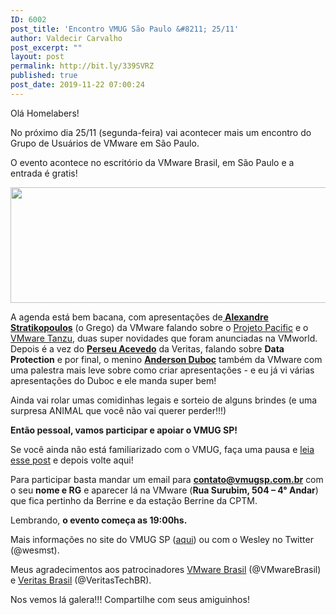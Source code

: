 ```yaml
---
ID: 6002
post_title: 'Encontro VMUG São Paulo &#8211; 25/11'
author: Valdecir Carvalho
post_excerpt: ""
layout: post
permalink: http://bit.ly/339SVRZ
published: true
post_date: 2019-11-22 07:00:24
---
```

Olá Homelabers!

No próximo dia 25/11 (segunda-feira) vai acontecer mais um encontro do Grupo de Usuários de VMware em São Paulo.

O evento acontece no escritório da VMware Brasil, em São Paulo e a entrada é gratis!

<img class="aligncenter size-large wp-image-6005" src="http://homelaber.com.br/site/wp-content/uploads/2019/11/vmug-logo-644x185.jpg" alt="" width="644" height="185" />

A agenda está bem bacana, com apresentações de<a href="https://www.linkedin.com/in/astratikopoulos/" target="_blank" rel="noopener noreferrer"><strong> Alexandre Stratikopoulos</strong></a> (o Grego) da VMware falando sobre o <a href="https://www.vmware.com/products/vsphere/projectpacific.html" target="_blank" rel="noopener noreferrer">Projeto Pacific</a> e o <a href="https://cloud.vmware.com/tanzu" target="_blank" rel="noopener noreferrer">VMware Tanzu</a>, duas super novidades que foram anunciadas na VMworld. Depois é a vez do <a href="https://www.linkedin.com/in/perseu-acevedo/" target="_blank" rel="noopener noreferrer"><strong>Perseu Acevedo</strong></a> da Veritas, falando sobre <strong>Data Protection</strong> e por final, o menino <a href="https://www.linkedin.com/in/duboc/" target="_blank" rel="noopener noreferrer"><strong>Anderson Duboc</strong></a> também da VMware com uma palestra mais leve sobre como criar apresentações - e eu já vi várias apresentações do Duboc e ele manda super bem!

Ainda vai rolar umas comidinhas legais e sorteio de alguns brindes (e uma surpresa ANIMAL que você não vai querer perder!!!)

<strong>Então pessoal, vamos participar e apoiar o VMUG SP!</strong>

Se você ainda não está familiarizado com o VMUG, faça uma pausa e <a href="http://homelaber.com.br/vmug-vmware-user-group-grupo-de-usuarios-vmware/" target="_blank" rel="noopener noreferrer">leia esse post</a> e depois volte aqui!

Para participar basta mandar um email para <strong>contato@vmugsp.com.br</strong> com o seu <strong>nome e RG</strong> e aparecer lá na VMware (<strong>Rua Surubim, 504 – 4° Andar</strong>) que fica pertinho da Berrine e da estação Berrine da CPTM.

Lembrando, <strong>o evento começa as 19:00hs.</strong>

Mais informações no site do VMUG SP (<a href="https://vmugsp.com.br/vmugsp/2019/10/21/save-the-date-3-reuniao-de-2019-vmug-sp/" target="_blank" rel="noopener noreferrer">aqui</a>) ou com o Wesley no Twitter (@wesmst).

Meus agradecimentos aos patrocinadores <a href="https://www.vmware.com/br.html" target="_blank" rel="noopener noreferrer">VMware Brasil</a> (@VMwareBrasil) e <a href="https://www.veritas.com/pt/br" target="_blank" rel="noopener noreferrer">Veritas Brasil</a> (@VeritasTechBR).

Nos vemos lá galera!!! Compartilhe com seus amiguinhos!